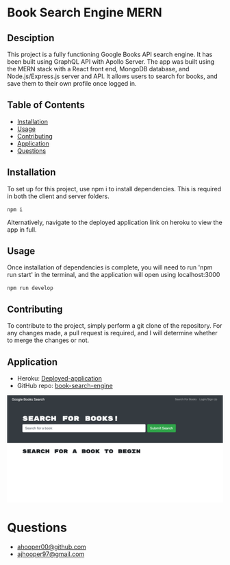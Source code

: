 # Book Search Engine MERN
## Desciption 
This project is a fully functioning Google Books API search engine. It has been built using GraphQL API with Apollo Server. The app was built using the MERN stack with a React front end, MongoDB database, and Node.js/Express.js server and API. It allows users to search for books, and save them to their own profile once logged in. 
## Table of Contents
* [Installation](#Installation)
* [Usage](#Usage)
* [Contributing](#Contributing)
* [Application](#Application)
* [Questions](#Questions)
## Installation
To set up for this project, use npm i to install dependencies. This is required in both the client and server folders.
```
npm i
```
Alternatively, navigate to the deployed application link on heroku to view the app in full.
## Usage
Once installation of dependencies is complete, you will need to run 'npm run start' in the terminal, and the application will open using localhost:3000
```
npm run develop
```
## Contributing
To contribute to the project, simply perform a git clone of the repository. For any changes made, a pull request is required, and I will determine whether to merge the changes or not.
## Application
- Heroku: [Deployed-application](https://book-search-engine-ah.herokuapp.com/)
- GitHub repo: [book-search-engine](https://github.com/ahooper00/book-search-engine-MERN)

![screenshot](Assets/screenshot.png)

# Questions
- ahooper00@github.com
- ajhooper97@gmail.com